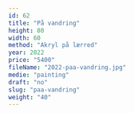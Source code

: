 ```yaml
---
id: 62
title: "På vandring"
height: 80
width: 60
method: "Akryl på lærred"
year: 2022
price: "5400"
fileName: "2022-paa-vandring.jpg"
medie: "painting"
draft: "no"
slug: "paa-vandring"
weight: "40"
---
```

